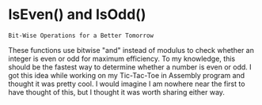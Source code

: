 # IsEven() and IsOdd()

`Bit-Wise Operations for a Better Tomorrow`

These functions use bitwise "and" instead of modulus to check whether an integer is even or odd for maximum efficiency. To 
my knowledge, this should be the fastest way to determine whether a number is even or odd. I got this idea while working on my 
Tic-Tac-Toe in Assembly program and thought it was pretty cool. I would imagine I am nowhere near the first to have thought of 
this, but I thought it was worth sharing either way.
